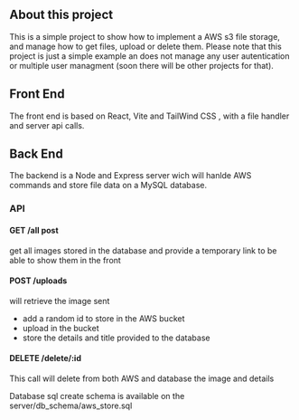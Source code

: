 
## About this project

This is a simple project to show how to implement a AWS s3 file storage, and manage how to get files, upload or delete them.
Please note that this project is just a simple example an does not manage any user autentication or multiple user managment (soon there will be other projects for that).

## Front End

The front end is based on React, Vite and TailWind CSS , with a file handler and server api calls.


## Back End

The backend is a Node and Express server wich will hanlde AWS commands and store file data on a MySQL database.

### API 
#### GET  /all post 
get all images stored in the database and provide a temporary link to be able to show them in the front

#### POST  /uploads
will retrieve the image sent
- add a random id to store in the AWS bucket
- upload in the bucket
- store the details and title provided to the database 

#### DELETE  /delete/:id
This call will delete from both AWS and database the image and details

Database sql create schema is available on the server/db_schema/aws_store.sql
